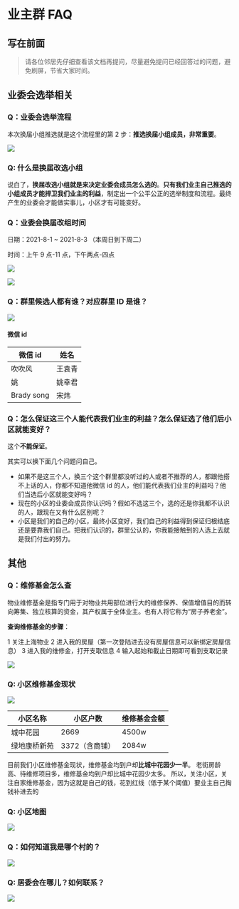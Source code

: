 # 业主群 FAQ

## 写在前面

> 请各位邻居先仔细查看该文档再提问，尽量避免提问已经回答过的问题，避免刷屏，节省大家时间。

## 业委会选举相关

### Q：业委会选举流程

本次换届小组推选就是这个流程里的第 2 步：**推选换届小组成员，非常重要**。

![](https://qiniu.weapon-master.online/2021-07-29-11-25-58.png)

### Q: 什么是换届改选小组

说白了，**换届改选小组就是来决定业委会成员怎么选的**。**只有我们业主自己推选的小组成员才能捍卫我们业主的利益**，制定出一个公平公正的选举制度和流程。最终产生的业委会才能做实事儿，小区才有可能变好。

### Q：业委会换届改组时间

日期：2021-8-1 ~ 2021-8-3 （本周日到下周二）

时间：上午 9 点-11 点，下午两点-四点

![](https://qiniu.weapon-master.online/WechatIMG9137.jpeg)

![](https://qiniu.weapon-master.online/WechatIMG9136.jpeg)

### Q：群里候选人都有谁？对应群里 ID 是谁？

![](https://qiniu.weapon-master.online/WechatIMG9019.jpeg)

#### 微信 id

| 微信 id    | 姓名   |
| ---------- | ------ |
| 吹吹风     | 王袁青 |
| 姚         | 姚幸君 |
| Brady song | 宋炜   |

### Q：怎么保证这三个人能代表我们业主的利益？怎么保证选了他们后小区就能变好？

这个**不能保证**。

其实可以换下面几个问题问自己。

- 如果不是这三个人，换三个这个群里都没听过的人或者不推荐的人，都跟他搭不上话的人，你都不知道他微信 id 的人，他们能代表我们业主的利益吗？他们当选后小区就能变好吗？
- 现在的小区的业委会成员你认识吗？假如不选这三个，选的还是你我都不认识的人，跟现在又有什么区别呢？
- 小区是我们的自己的小区，最终小区变好，我们自己的利益得到保证归根结底还是要靠我们自己。把我们认识的，群里公认的，你我能接触到的人选上去就是我们付出的努力。

## 其他

### Q：维修基金怎么查

物业维修基金是指专门用于对物业共用部位进行大的维修保养、保值增值目的而转向筹集、独立核算的资金，其产权属于全体业主。也有人将它称为“房子养老金”。

**查询维修基金的步骤**：

1 关注上海物业
2 进入我的房屋（第一次登陆进去没有房屋信息可以新绑定房屋信息）
3 进入我的维修金，打开支取信息
4 输入起始和截止日期即可看到支取记录

![](https://qiniu.weapon-master.online/WechatIMG37678.jpeg)

### Q: 小区维修基金现状

![](https://qiniu.weapon-master.online/WechatIMG37682.jpeg)

| 小区名称     | 小区户数       | 维修基金金额 |
| ------------ | -------------- | ------------ |
| 城中花园     | 2669           | 4500w        |
| 绿地康桥新苑 | 3372（含商铺） | 2084w        |

目前我们小区维修基金现状，维修基金均到户却**比城中花园少一半**。
老街房龄高、待维修项目多，维修基金均到户却比城中花园少太多。
所以，关注小区，关注自家维修基金，因为这就是自己的钱，花到红线（低于某个阈值）要业主自己掏钱补进去的

### Q: 小区地图

![](https://qiniu.weapon-master.online/WechatIMG693.png)

### Q：如何知道我是哪个村的？

![](https://qiniu.weapon-master.online/WechatIMG8802.jpeg)

### Q: 居委会在哪儿？如何联系？

![](https://qiniu.weapon-master.online/WechatIMG8793.jpeg)
